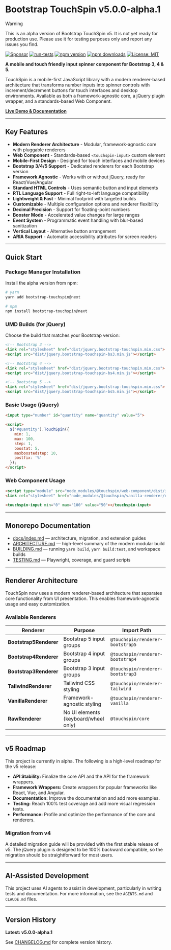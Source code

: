 # Bootstrap TouchSpin v5.0.0-alpha.1

> [!WARNING]
> This is an alpha version of Bootstrap TouchSpin v5. It is not yet ready for production use. Please use it for testing purposes only and report any issues you find.

[![Sponsor](https://img.shields.io/badge/Sponsor-GitHub-ea4aaa)](https://github.com/sponsors/istvan-ujjmeszaros)
[![run-tests](https://github.com/istvan-ujjmeszaros/bootstrap-touchspin/actions/workflows/run-tests.yml/badge.svg)](https://github.com/istvan-ujjmeszaros/bootstrap-touchspin/actions/workflows/run-tests.yml)
[![npm version](https://img.shields.io/npm/v/bootstrap-touchspin/next)](https://www.npmjs.com/package/bootstrap-touchspin)
[![npm downloads](https://img.shields.io/npm/dm/bootstrap-touchspin)](https://www.npmjs.com/package/bootstrap-touchspin)
[![License: MIT](https://img.shields.io/badge/License-MIT-blue.svg)](https://opensource.org/licenses/MIT)

**A mobile and touch friendly input spinner component for Bootstrap 3, 4 & 5.**

TouchSpin is a mobile-first JavaScript library with a modern renderer-based architecture that transforms number inputs into spinner controls with increment/decrement buttons for touch interfaces and desktop environments. Available as both a framework-agnostic core, a jQuery plugin wrapper, and a standards-based Web Component.

**[Live Demo & Documentation](https://www.virtuosoft.eu/code/bootstrap-touchspin/)**

---

## Key Features

- **Modern Renderer Architecture** - Modular, framework-agnostic core with pluggable renderers
- **Web Component** - Standards-based `<touchspin-input>` custom element
- **Mobile-First Design** - Designed for touch interfaces and mobile devices
- **Bootstrap 3/4/5 Support** - Dedicated renderers for each Bootstrap version
- **Framework Agnostic** - Works with or without jQuery, ready for React/Vue/Angular
- **Standard HTML Controls** - Uses semantic button and input elements
- **RTL Language Support** - Full right-to-left language compatibility
- **Lightweight & Fast** - Minimal footprint with targeted builds
- **Customizable** - Multiple configuration options and renderer flexibility
- **Decimal Precision** - Support for floating-point numbers
- **Booster Mode** - Accelerated value changes for large ranges
- **Event System** - Programmatic event handling with blur-based sanitization
- **Vertical Layout** - Alternative button arrangement
- **ARIA Support** - Automatic accessibility attributes for screen readers

---

## Quick Start

### Package Manager Installation

Install the alpha version from npm:

```bash
# yarn
yarn add bootstrap-touchspin@next

# npm
npm install bootstrap-touchspin@next
```

### UMD Builds (for jQuery)

Choose the build that matches your Bootstrap version:

```html
<!-- Bootstrap 3 -->
<link rel="stylesheet" href="dist/jquery.bootstrap-touchspin.min.css">
<script src="dist/jquery.bootstrap-touchspin-bs3.min.js"></script>

<!-- Bootstrap 4 -->
<link rel="stylesheet" href="dist/jquery.bootstrap-touchspin.min.css">
<script src="dist/jquery.bootstrap-touchspin-bs4.min.js"></script>

<!-- Bootstrap 5 -->
<link rel="stylesheet" href="dist/jquery.bootstrap-touchspin.min.css">
<script src="dist/jquery.bootstrap-touchspin-bs5.min.js"></script>
```

### Basic Usage (jQuery)

```html
<input type="number" id="quantity" name="quantity" value="5">

<script>
  $('#quantity').TouchSpin({
    min: 1,
    max: 100,
    step: 1,
    boostat: 5,
    maxboostedstep: 10,
    postfix: '%'
  });
</script>
```

### Web Component Usage

```html
<script type="module" src="node_modules/@touchspin/web-component/dist/index.js"></script>
<link rel="stylesheet" href="node_modules/@touchspin/vanilla-renderer/dist/touchspin-vanilla.css">

<touchspin-input min="0" max="100" value="50"></touchspin-input>
```

---

## Monorepo Documentation

- [docs/index.md](docs/index.md) — architecture, migration, and extension guides
- [ARCHITECTURE.md](ARCHITECTURE.md) — high-level summary of the modern modular build
- [BUILDING.md](BUILDING.md) — running `yarn build`, `yarn build:test`, and workspace builds
- [TESTING.md](TESTING.md) — Playwright, coverage, and guard scripts

---

## Renderer Architecture

TouchSpin now uses a modern renderer-based architecture that separates core functionality from UI presentation. This enables framework-agnostic usage and easy customization.

### Available Renderers

| Renderer | Purpose | Import Path |
|---|---|---|
| **Bootstrap5Renderer** | Bootstrap 5 input groups | `@touchspin/renderer-bootstrap5` |
| **Bootstrap4Renderer** | Bootstrap 4 input groups | `@touchspin/renderer-bootstrap4` |
| **Bootstrap3Renderer** | Bootstrap 3 input groups | `@touchspin/renderer-bootstrap3` |
| **TailwindRenderer** | Tailwind CSS styling | `@touchspin/renderer-tailwind` |
| **VanillaRenderer** | Framework-agnostic styling | `@touchspin/renderer-vanilla` |
| **RawRenderer** | No UI elements (keyboard/wheel only) | `@touchspin/core` |


---

## v5 Roadmap

This project is currently in alpha. The following is a high-level roadmap for the v5 release:

-   **API Stability:** Finalize the core API and the API for the framework wrappers.
-   **Framework Wrappers:** Create wrappers for popular frameworks like React, Vue, and Angular.
-   **Documentation:** Improve the documentation and add more examples.
-   **Testing:** Reach 100% test coverage and add more visual regression tests.
-   **Performance:** Profile and optimize the performance of the core and renderers.

### Migration from v4

A detailed migration guide will be provided with the first stable release of v5. The jQuery plugin is designed to be 100% backward compatible, so the migration should be straightforward for most users.

---

## AI-Assisted Development

This project uses AI agents to assist in development, particularly in writing tests and documentation. For more information, see the `AGENTS.md` and `CLAUDE.md` files.

---

## Version History

**Latest: v5.0.0-alpha.1**

See [CHANGELOG.md](CHANGELOG.md) for complete version history.